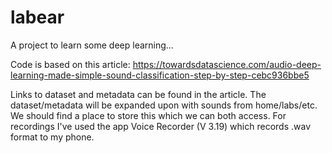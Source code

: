 # labear

A project to learn some deep learning... 

Code is based on this article: https://towardsdatascience.com/audio-deep-learning-made-simple-sound-classification-step-by-step-cebc936bbe5 

Links to dataset and metadata can be found in the article. The dataset/metadata will be expanded upon with sounds from home/labs/etc. We should find a place to store this which we can both access. For recordings I've used the app Voice Recorder (V 3.19) which records .wav format to my phone. 
